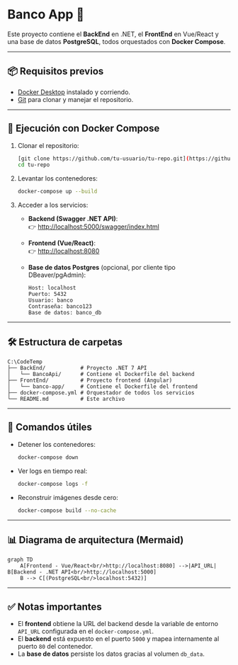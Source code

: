 # Banco App 🏦

Este proyecto contiene el **BackEnd** en .NET, el **FrontEnd** en Vue/React y una base de datos **PostgreSQL**, todos orquestados con **Docker Compose**.

---

## 📦 Requisitos previos
- [Docker Desktop](https://www.docker.com/products/docker-desktop/) instalado y corriendo.
- [Git](https://git-scm.com/) para clonar y manejar el repositorio.

---

## 🚀 Ejecución con Docker Compose

1. Clonar el repositorio:
   ```bash
   [git clone https://github.com/tu-usuario/tu-repo.git](https://github.com/AdrianAtenciaCaly/Bank.git)
   cd tu-repo
   ```

2. Levantar los contenedores:
   ```bash
   docker-compose up --build
   ```

3. Acceder a los servicios:

   - **Backend (Swagger .NET API)**:  
     👉 [http://localhost:5000/swagger/index.html](http://localhost:5000/swagger/index.html)

   - **Frontend (Vue/React)**:  
     👉 [http://localhost:8080](http://localhost:8080)

   - **Base de datos Postgres** (opcional, por cliente tipo DBeaver/pgAdmin):  
     ```
     Host: localhost
     Puerto: 5432
     Usuario: banco
     Contraseña: banco123
     Base de datos: banco_db
     ```

---

## 🛠️ Estructura de carpetas

```
C:\CodeTemp
├── BackEnd/           # Proyecto .NET 7 API
│   └── BancoApi/      # Contiene el Dockerfile del backend
├── FrontEnd/          # Proyecto frontend (Angular)
│   └── banco-app/     # Contiene el Dockerfile del frontend
├── docker-compose.yml # Orquestador de todos los servicios
└── README.md          # Este archivo
```

---

## 🔄 Comandos útiles

- Detener los contenedores:
  ```bash
  docker-compose down
  ```

- Ver logs en tiempo real:
  ```bash
  docker-compose logs -f
  ```

- Reconstruir imágenes desde cero:
  ```bash
  docker-compose build --no-cache
  ```

---

## 📊 Diagrama de arquitectura (Mermaid)

```mermaid
graph TD
    A[Frontend - Vue/React<br/>http://localhost:8080] -->|API_URL| B[Backend - .NET API<br/>http://localhost:5000]
    B --> C[(PostgreSQL<br/>localhost:5432)]
```

---

## ✅ Notas importantes

- El **frontend** obtiene la URL del backend desde la variable de entorno `API_URL` configurada en el `docker-compose.yml`.
- El **backend** está expuesto en el puerto `5000` y mapea internamente al puerto `80` del contenedor.
- La **base de datos** persiste los datos gracias al volumen `db_data`.
